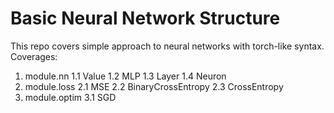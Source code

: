 # Basic Neural Network Structure

This repo covers simple approach to neural networks with torch-like syntax. Coverages: 

1. module.nn
    1.1 Value
    1.2 MLP
    1.3 Layer
    1.4 Neuron
2. module.loss
    2.1 MSE
    2.2 BinaryCrossEntropy
    2.3 CrossEntropy
3. module.optim
    3.1 SGD